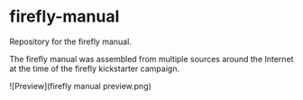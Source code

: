 # firefly-manual
Repository for the firefly manual.

The firefly manual was assembled from multiple sources around the Internet at the time of the firefly kickstarter campaign.

![Preview](firefly manual preview.png)
